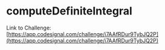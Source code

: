 # computeDefiniteIntegral

Link to Challenge: [https://app.codesignal.com/challenge/i7AAfRDur9TybJQ2P](https://app.codesignal.com/challenge/i7AAfRDur9TybJQ2P)